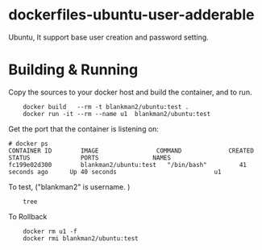 # dockerfiles-ubuntu-user-adderable
Ubuntu, It support base user creation and password setting.

# Building & Running

Copy the sources to your docker host and build the container, and to run.
```
	docker build   --rm -t blankman2/ubuntu:test .
	docker run -it --rm --name u1  blankman2/ubuntu:test
```
Get the port that the container is listening on:

```
# docker ps
CONTAINER ID        IMAGE                COMMAND             CREATED             STATUS              PORTS               NAMES
fc199e02d300        blankman2/ubuntu:test   "/bin/bash"         41 seconds ago      Up 40 seconds                           u1
```

To test, ("blankman2" is username. )
```
	tree
```
To Rollback
```
    docker rm u1 -f
    docker rmi blankman2/ubuntu:test
```
